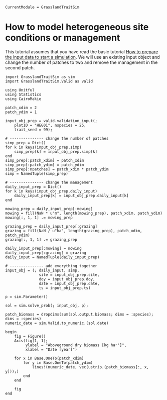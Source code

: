 ```@meta
CurrentModule = GrasslandTraitSim
```

# How to model heterogeneous site conditions or management

This tutorial assumes that you have read the basic tutorial [How to prepare the input data to start a simulation](@ref). We will use an existing input object and change the number of patches to two and remove the management in the second patch.


```@example heterog_input
import GrasslandTraitSim as sim
import GrasslandTraitSim.Valid as valid

using Unitful
using Statistics
using CairoMakie

patch_xdim = 2 
patch_ydim = 1

input_obj_prep = valid.validation_input(;
    plotID = "HEG01", nspecies = 25,
    trait_seed = 99);

# --------------- change the number of patches
simp_prep = Dict()
for k in keys(input_obj_prep.simp)
    simp_prep[k] = input_obj_prep.simp[k]
end
simp_prep[:patch_xdim] = patch_xdim
simp_prep[:patch_ydim] = patch_ydim
simp_prep[:npatches] = patch_xdim * patch_ydim
simp = NamedTuple(simp_prep)

# --------------- change the management
daily_input_prep = Dict()
for k in keys(input_obj_prep.daily_input)
    daily_input_prep[k] = input_obj_prep.daily_input[k]
end

mowing_prep = daily_input_prep[:mowing]
mowing = fill(NaN * u"m", length(mowing_prep), patch_xdim, patch_ydim)
mowing[:, 1, 1] .= mowing_prep

grazing_prep = daily_input_prep[:grazing]
grazing = fill(NaN / u"ha", length(grazing_prep), patch_xdim, patch_ydim)
grazing[:, 1, 1] .= grazing_prep

daily_input_prep[:mowing] = mowing
daily_input_prep[:grazing] = grazing
daily_input = NamedTuple(daily_input_prep)

# --------------- add everything together
input_obj = (; daily_input, simp,
               site = input_obj_prep.site,  
               doy = input_obj_prep.doy, 
               date = input_obj_prep.date, 
               ts = input_obj_prep.ts)
```

```@example heterog_input
p = sim.Parameter() 

sol = sim.solve_prob(; input_obj, p);

patch_biomass = dropdims(sum(sol.output.biomass; dims = :species); dims = :species)
numeric_date = sim.Valid.to_numeric.(sol.date)

begin
    fig = Figure()
    Axis(fig[1, 1];
         ylabel = "Aboveground dry biomass [kg ha⁻¹]", 
         xlabel = "Date [year]")

    for x in Base.OneTo(patch_xdim)
        for y in Base.OneTo(patch_ydim)
            lines!(numeric_date, vec(ustrip.(patch_biomass[:, x, y]));)  
        end
    end
    
    fig
end
```